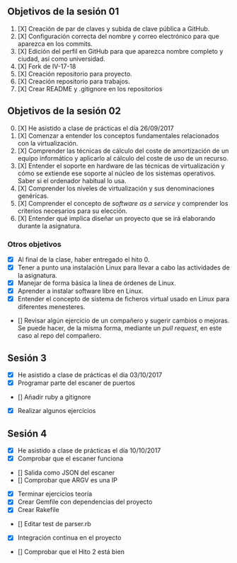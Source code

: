 ## Objetivos de la sesión 01

1. [X] Creación de par de claves y subida de clave pública a GitHub.
2. [X] Configuración correcta del nombre y correo electrónico para que 
aparezca en los commits.
3. [X] Edición del perfil en GitHub para que aparezca nombre completo y 
ciudad, así como universidad.
4. [X] Fork de IV-17-18
5. [X] Creación repositorio para proyecto.
6. [X] Creación repositorio para trabajos.
7. [X] Crear README y .gitignore en los repositorios

## Objetivos de la sesión 02

0. [X] He asistido a clase de prácticas el día 26/09/2017
1. [X] Comenzar a entender los conceptos fundamentales relacionados con la virtualización.
2. [X] Comprender las técnicas de cálculo del coste de amortización de un
equipo informático y aplicarlo al cálculo del coste de uso de un
recurso.
3. [X] Entender el soporte en hardware de las técnicas de virtualización y cómo se extiende ese soporte al núcleo de los sistemas operativos. Saber si el ordenador habitual lo usa.
4. [X] Comprender los niveles de virtualización y sus denominaciones genéricas.
5. [X] Comprender el concepto de *software as a service* y comprender los
   criterios necesarios para su elección.
6. [X] Entender qué implica diseñar un proyecto que se irá elaborando durante la asignatura.


### Otros objetivos

* [X] Al final de la clase, haber entregado el hito 0. 
* [X] Tener a punto una instalación Linux para llevar a cabo las
actividades de la asignatura.
* [X] Manejar de forma básica la línea de órdenes de Linux.
* [X] Aprender a instalar software libre en Linux.
* [X] Entender el concepto de sistema de ficheros virtual usado en Linux para diferentes menesteres.
* [] Revisar algún ejercicio de un compañero y sugerir cambios o mejoras. Se puede hacer, de la misma forma, mediante un *pull request*, en este caso al repo del compañero.


## Sesión 3

* [X] He asistido a clase de prácticas el día 03/10/2017
* [X] Programar parte del escaner de puertos
* [] Añadir ruby a gitignore
* [X] Realizar algunos ejercicios

## Sesión 4
* [X] He asistido a clase de prácticas el día 10/10/2017
* [X] Comprobar que el escaner funciona
* [] Salida como JSON del escaner
* [] Comprobar que ARGV es una IP
* [X] Terminar ejercicios teoría
* [X] Crear Gemfile con dependencias del proyecto 
* [X] Crear Rakefile
* [] Editar test de parser.rb
* [X] Integración continua en el proyecto
* [] Comprobar que el Hito 2 está bien
